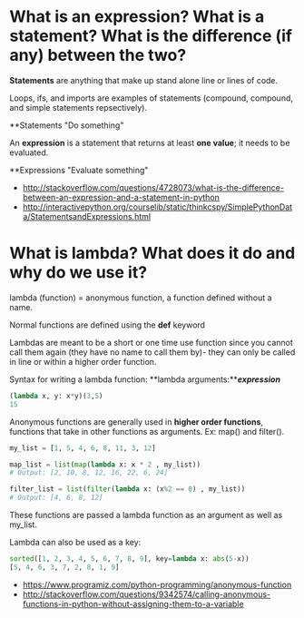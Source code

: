 # What is an expression? What is a statement? What is the difference (if any) between the two?
__Statements__ are anything that make up stand alone line or lines of code.

Loops, ifs, and imports are examples of statements (compound, compound, and simple statements repsectively).

**Statements "Do something"

An __expression__ is a statement that returns at least __one value__; it needs to be evaluated.

**Expressions "Evaluate something"


* http://stackoverflow.com/questions/4728073/what-is-the-difference-between-an-expression-and-a-statement-in-python
* http://interactivepython.org/courselib/static/thinkcspy/SimplePythonData/StatementsandExpressions.html


# What is lambda? What does it do and why do we use it?
lambda (function) = anonymous function, a function defined without a name.

Normal functions are defined using the **def** keyword

Lambdas are meant to be a short or one time use function since you cannot call them again (they have no name to call them by)- they can 
only be called in line or within a higher order function.


Syntax for writing a lambda function:
**lambda arguments:*****expression***

``` python
(lambda x, y: x*y)(3,5)
15
```

Anonymous functions are generally used in **higher order functions**, functions that take in other functions as arguments. Ex: map() and filter().

``` python
my_list = [1, 5, 4, 6, 8, 11, 3, 12]

map_list = list(map(lambda x: x * 2 , my_list))
# Output: [2, 10, 8, 12, 16, 22, 6, 24]

filter_list = list(filter(lambda x: (x%2 == 0) , my_list))
# Output: [4, 6, 8, 12]
```
These functions are passed a lambda function as an argument as well as my_list.

Lambda can also be used as a key:
```python
sorted([1, 2, 3, 4, 5, 6, 7, 8, 9], key=lambda x: abs(5-x))
[5, 4, 6, 3, 7, 2, 8, 1, 9]
```

* https://www.programiz.com/python-programming/anonymous-function
* http://stackoverflow.com/questions/9342574/calling-anonymous-functions-in-python-without-assigning-them-to-a-variable
